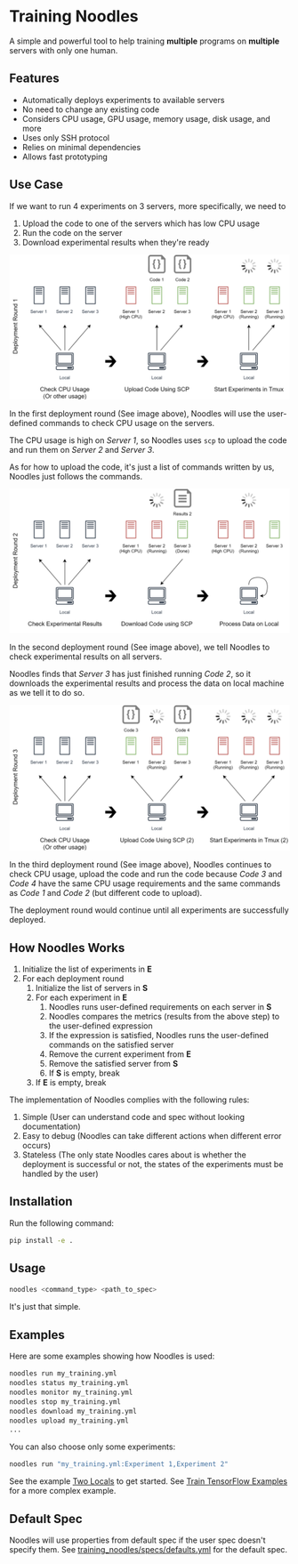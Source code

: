 # Training Noodles

A simple and powerful tool to help training **multiple** programs on **multiple** servers with only one human.

## Features

* Automatically deploys experiments to available servers
* No need to change any existing code
* Considers CPU usage, GPU usage, memory usage, disk usage, and more
* Uses only SSH protocol
* Relies on minimal dependencies
* Allows fast prototyping

## Use Case

If we want to run 4 experiments on 3 servers, more specifically, we need to

1. Upload the code to one of the servers which has low CPU usage
2. Run the code on the server
3. Download experimental results when they're ready

![round_1](images/round_1.png)

In the first deployment round (See image above), Noodles will use the user-defined commands to check CPU usage on the servers.

The CPU usage is high on *Server 1*, so Noodles uses `scp` to upload the code and run them on *Server 2* and *Server 3*.

As for how to upload the code, it's just a list of commands written by us, Noodles just follows the commands.

![round_2](images/round_2.png)

In the second deployment round (See image above), we tell Noodles to check experimental results on all servers.

Noodles finds that *Server 3* has just finished running *Code 2*, so it downloads the experimental results and process the data on local machine as we tell it to do so.

![round_3](images/round_3.png)

In the third deployment round (See image above), Noodles continues to check CPU usage, upload the code and run the code because *Code 3* and *Code 4* have the same CPU usage requirements and the same commands as *Code 1* and *Code 2* (but different code to upload).

The deployment round would continue until all experiments are successfully deployed.

## How Noodles Works

1. Initialize the list of experiments in **E**
1. For each deployment round
    1. Initialize the list of servers in **S**
    2. For each experiment in **E**
        1. Noodles runs user-defined requirements on each server in **S**
        2. Noodles compares the metrics (results from the above step) to the user-defined expression
        3. If the expression is satisfied, Noodles runs the user-defined commands on the satisfied server
        4. Remove the current experiment from **E**
        5. Remove the satisfied server from **S**
        6. If **S** is empty, break
    3. If **E** is empty, break

The implementation of Noodles complies with the following rules:

1. Simple (User can understand code and spec without looking documentation)
2. Easy to debug (Noodles can take different actions when different error occurs)
3. Stateless (The only state Noodles cares about is whether the deployment is successful or not, the states of the experiments must be handled by the user)

## Installation

Run the following command:

```bash
pip install -e .
```

## Usage

```bash
noodles <command_type> <path_to_spec>
```

It's just that simple.

## Examples

Here are some examples showing how Noodles is used:

```bash
noodles run my_training.yml
noodles status my_training.yml
noodles monitor my_training.yml
noodles stop my_training.yml
noodles download my_training.yml
noodles upload my_training.yml
...
```

You can also choose only some experiments:

```bash
noodles run "my_training.yml:Experiment 1,Experiment 2"
```

See the example [Two Locals](examples/two_locals) to get started. See [Train TensorFlow Examples](examples/train_tensorflow_examples) for a more complex example.

## Default Spec

Noodles will use properties from default spec if the user spec doesn't specify them. See [training_noodles/specs/defaults.yml](training_noodles/specs/defaults.yml) for the default spec.
